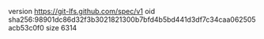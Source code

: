 version https://git-lfs.github.com/spec/v1
oid sha256:98901dc86d32f3b3021821300b7bfd4b5bd441d3df7c34caa062505acb53c0f0
size 6314
